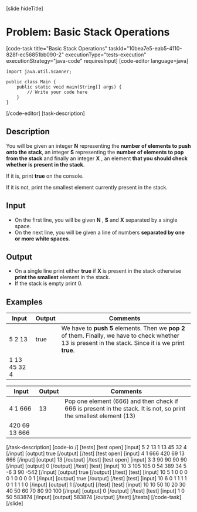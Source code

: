 [slide hideTitle]
# Problem: Basic Stack Operations
[code-task title="Basic Stack Operations" taskId="10bea7e5-eab5-4110-828f-ec56851bb090-2" executionType="tests-execution" executionStrategy="java-code" requiresInput]
[code-editor language=java]
```
import java.util.Scanner;

public class Main {
    public static void main(String[] args) {
        // Write your code here
    }
}
```
[/code-editor]
[task-description]
## Description
You will be given an integer **N** representing the **number of elements to push onto the stack**, an integer **S** representing the **number of elements to pop from the stack** and finally an integer **X** , an element **that you should check whether is present in the stack**.

If it is, print **true** on the console.

If it is not, print the smallest element currently present in the stack.

## Input

- On the first line, you will be given **N** , **S** and **X** separated by a single space.
- On the next line, you will be given a line of numbers **separated by one or more white spaces**.

## Output

- On a single line print either **true** if **X** is present in the stack otherwise **print the smallest** element in the stack.
- If the stack is empty print 0.

## Examples
| **Input** | **Output** | **Comments** |
| --- | --- | --- |
| 5 2 13 | true | We have to **push 5** elements. Then we **pop 2** of them. Finally, we have to check whether 13 is present in the stack. Since it is we print **true**. |
| 1 13 45 32 4 |  |  |

| **Input** | **Output** | **Comments** |
| --- | --- | --- |
| 4 1 666 | 13 | Pop one element (666) and then check if 666 is present in the stack. It is not, so print the smallest element (13) |
| 420 69 13 666 |  |  |

[/task-description]
[code-io /]
[tests]
[test open]
[input]
5 2 13
1 13 45 32 4
[/input]
[output]
true
[/output]
[/test]
[test open]
[input]
4 1 666
420 69 13 666
[/input]
[output]
13
[/output]
[/test]
[test open]
[input]
3 3 90
90 90 90
[/input]
[output]
0
[/output]
[/test]
[test]
[input]
10 3 105
105 0 54 389 34 5 -6 3 90 -542
[/input]
[output]
true
[/output]
[/test]
[test]
[input]
10 5 1
0 0 0 0 1 0 0 0 0 1
[/input]
[output]
true
[/output]
[/test]
[test]
[input]
10 6 0
1 1 1 1 0 1 1 1 1 0
[/input]
[output]
1
[/output]
[/test]
[test]
[input]
10 10 50
10 20 30 40 50 60 70 80 90 100
[/input]
[output]
0
[/output]
[/test]
[test]
[input]
1 0 50
583874
[/input]
[output]
583874
[/output]
[/test]
[/tests]
[/code-task]
[/slide]
